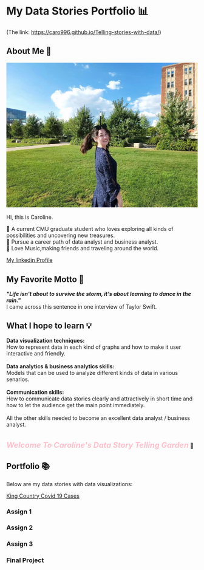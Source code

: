# My Data Stories Portfolio 📊
(The link: https://caro996.github.io/Telling-stories-with-data/)

## About Me 🦄
<p align = "center">
<img src="IMG_7802.JPG" width="600"/> 
</p>
Hi, this is Caroline.  
  
📍 A current CMU graduate student who loves exploring all kinds of possibilities and uncovering new treasures.  
📍 Pursue a career path of data analyst and business analyst.   
📍 Love Music,making friends and traveling around the world.  
   
[My linkedin Profile](https://www.linkedin.com/in/yuanmo-caroline-zhu-18428818a/)


## My Favorite Motto 💫
***"Life isn't about to survive the storm, it's about learning to dance in the rain."***\
I came across this sentence in one interview of Taylor Swift.

## What I hope to learn 💡
**Data visualization techniques:**\
How to represent data in each kind of graphs and how to make it user interactive and friendly.\
\
**Data analytics & business analytics skills:**\
Models that can be used to analyze different kinds of data in various senarios.\
\
**Communication skills:**\
How to communicate data stories clearly and attractively in short time and how to let the audience get the main point immediately.\
\
All the other skills needed to become an excellent data analyst / business analyst.
\
\
\
***<span style="color:pink;font-weight:700;font-size:20px">Welcome To Caroline's Data Story Telling Garden</span>*** 🌸 


## Portfolio 📚
Below are my data stories with data visualizations:

[King Country Covid 19 Cases](https://public.flourish.studio/resources/embed.js)

### Assign 1
  
    
### Assign 2
  
  
### Assign 3
  
   
### Final Project
